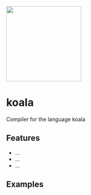 <img src="https://raw.githubusercontent.com/bsteenbergen/mum/main/docs/mum_logo.PNG" width="200" height="200"/>

# koala

Compiler for the language koala

## Features

- ...
- ...
- ...

## Examples
